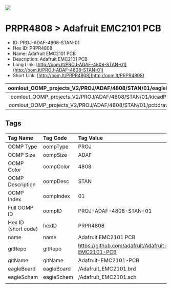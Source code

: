 


  
![][im]
# PRPR4808 > Adafruit EMC2101 PCB

- ID: PROJ-ADAF-4808-STAN-01
- Hex ID: PRPR4808
- Name: Adafruit EMC2101 PCB
- Description: Adafruit EMC2101 PCB
- Long Link: [http://oom.lt/PROJ-ADAF-4808-STAN-01](http://oom.lt/PROJ-ADAF-4808-STAN-01)
- Short Link: [http://oom.lt/PRPR4808](http://oom.lt/PRPR4808)
  

|oomlout_OOMP_projects_V2/PROJ/ADAF/4808/STAN/01/eagleImage.png|oomlout_OOMP_projects_V2/PROJ/ADAF/4808/STAN/01/eagleSchemImage.png|oomlout_OOMP_projects_V2/PROJ/ADAF/4808/STAN/01/kicadPcb3dFront.png|oomlout_OOMP_projects_V2/PROJ/ADAF/4808/STAN/01/kicadPcb3dBack.png|
| :---: | :---: | :---: | :---: |
|oomlout_OOMP_projects_V2/PROJ/ADAF/4808/STAN/01/kicadPcb3d.png|oomlout_OOMP_projects_V2/PROJ/ADAF/4808/STAN/01/bomBack.png|oomlout_OOMP_projects_V2/PROJ/ADAF/4808/STAN/01/bomFront.png|oomlout_OOMP_projects_V2/PROJ/ADAF/4808/STAN/01/pcbdraw.svg|
|oomlout_OOMP_projects_V2/PROJ/ADAF/4808/STAN/01/pcbdrawBack.svg||||

## Tags
  

|Tag Name|Tag Code|Tag Value|
| :--- | :--- | :--- |
|OOMP Type|oompType|PROJ|
|OOMP Size|oompSize|ADAF|
|OOMP Color|oompColor|4808|
|OOMP Description|oompDesc|STAN|
|OOMP Index|oompIndex|01|
|Full OOMP ID|oompID|PROJ-ADAF-4808-STAN-01|
|Hex ID (short code)|hexID|PRPR4808|
|name|name|Adafruit EMC2101 PCB|
|gitRepo|gitRepo|https://github.com/adafruit/Adafruit-EMC2101-PCB|
|gitName|gitName|Adafruit-EMC2101-PCB|
|eagleBoard|eagleBoard|/Adafruit_EMC2101.brd|
|eagleSchem|eagleSchem|/Adafruit_EMC2101.sch|
||||



[im]: PROJ/ADAF/4808/STAN/01/kicadPcb3d_450.png
